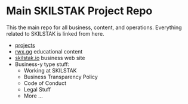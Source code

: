 # Main SKILSTAK Project Repo

This the main repo for all business, content, and operations.
Everything related to SKILSTAK is linked from here. 

* [projects](https://duck.com/lite?kd=-1&kp=-1&q=projects)
* [rwx.gg](https://rwx.gg) educational content
* [skilstak.io](https://skilstak.io) business web site 
* Business-y type stuff:
  * Working at SKILSTAK
  * Business Transparency Policy
  * Code of Conduct
  * Legal Stuff 
  * More ...
